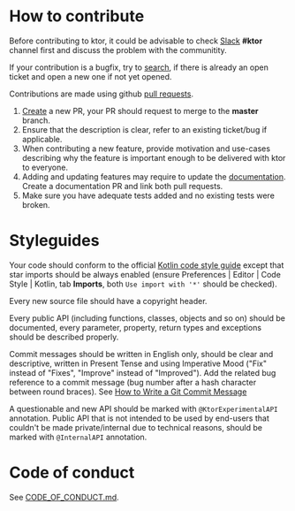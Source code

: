 # How to contribute

Before contributing to ktor, it could be advisable 
to check [Slack](https://surveys.jetbrains.com/s3/kotlin-slack-sign-up) **#ktor** channel first 
and discuss the problem with the communitity.

If your contribution is a bugfix, try to [search](https://github.com/ktorio/ktor/issues), 
if there is already an open ticket and open a new one if not yet opened.

Contributions are made using github [pull requests](https://help.github.com/en/articles/about-pull-requests). 

1. [Create](https://github.com/ktorio/ktor/compare) a new PR, your PR should request to merge to the **master** branch.
2. Ensure that the description is clear, refer to an existing ticket/bug if applicable.
3. When contributing a new feature, provide motivation and use-cases describing why 
the feature is important enough to be delivered with ktor to everyone. 
4. Adding and updating features may require to update the [documentation](https://github.com/ktorio/ktorio.github.io).
Create a documentation PR and link both pull requests.
5. Make sure you have adequate tests added and no existing tests were broken. 

# Styleguides

Your code should conform to 
the official [Kotlin code style guide](https://kotlinlang.org/docs/reference/coding-conventions.html) 
except that star imports should be always enabled 
(ensure Preferences | Editor | Code Style | Kotlin, tab **Imports**, both `Use import with '*'` should be checked).

Every new source file should have a copyright header.

Every public API (including functions, classes, objects and so on) should be documented, 
every parameter, property, return types and exceptions should be described properly. 

Commit messages should be written in English only, should be clear and descriptive, 
written in Present Tense and using Imperative Mood ("Fix" instead of "Fixes", "Improve" instead of "Improved").
Add the related bug reference to a commit message (bug number after a hash character between round braces). 
See [How to Write a Git Commit Message](https://chris.beams.io/posts/git-commit/)

A questionable and new API should be marked with `@KtorExperimentalAPI` annotation. 
Public API that is not intended to be used by end-users that couldn't be made private/internal due to technical reasons,
should be marked with `@InternalAPI` annotation. 

# Code of conduct

See [CODE_OF_CONDUCT.md](CODE_OF_CONDUCT.md).
